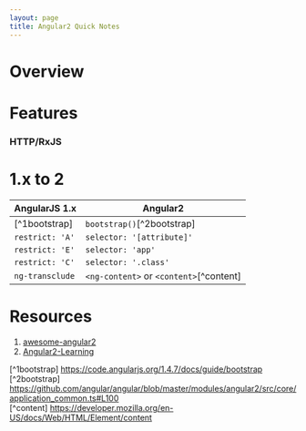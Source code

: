 ```yaml
---
layout: page
title: Angular2 Quick Notes
---
```


# Overview
<!-- No more `scope` -->

# Features

### HTTP/RxJS

# 1.x to 2

| AngularJS 1.x | Angular2 |
|---------------|----------|
| [^1bootstrap] | `bootstrap()`[^2bootstrap] |
| `restrict: 'A'` | `selector: '[attribute]'` |
| `restrict: 'E'` | `selector: 'app'` |
| `restrict: 'C'` | `selector: '.class'` |
| `ng-transclude` | `<ng-content>` or `<content>`[^content] |

# Resources
1. [awesome-angular2](https://github.com/AngularClass/awesome-angular2)
1. [Angular2-Learning](https://github.com/jmcunningham/AngularJS2-Learning)

[^1bootstrap] https://code.angularjs.org/1.4.7/docs/guide/bootstrap  
[^2bootstrap] https://github.com/angular/angular/blob/master/modules/angular2/src/core/application_common.ts#L100  
[^content] https://developer.mozilla.org/en-US/docs/Web/HTML/Element/content  
